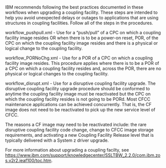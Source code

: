 
IBM recommends following the best practices documented in these workflows when upgrading a coupling facility. These steps are 
intended to help you avoid unexpected delays or outages to applications that are using structures in coupling facilities. Follow all of the steps in the procedures.

workflow_pushpull.xml - Use for a “push/pull” of a CPC on which a coupling facility image resides OR when there is to be a power-on reset, POR, of the CPC on which the coupling facility image resides and there is a physical or logical change to the coupling facility.

workflow_PORNoChg.xml - Use for a POR of a CPC on which a coupling facility image resides. This procedure applies where there is to be a POR of a CPC on which a coupling facility resides and, across the POR, there are no physical or logical changes to the coupling facility.

workflow_disrupt.xml - Use for a disruptive coupling facility upgrade. The disruptive coupling facility upgrade procedure should be conformed to anytime the coupling facility image must be reactivated but the CPC on which the coupling facility resides is not going to be PORd. Most CFCC maintenance applications can be achieved concurrently. That is, the CF image does not need to be reactivated to pick up the new service level of CFCC. 

The reasons a CF image may need to be reactivated include: 
    the rare disruptive coupling facility code change, change to CFCC image storage requirements, and activating a new Coupling Facility Release level that is typically delivered with a System z driver upgrade.
    
For more information about upgrading a coupling facilty, see https://www.ibm.com/support/knowledgecenter/SSLTBW_2.2.0/com.ibm.zos.v2r2.ieaf100/toc.htm.
